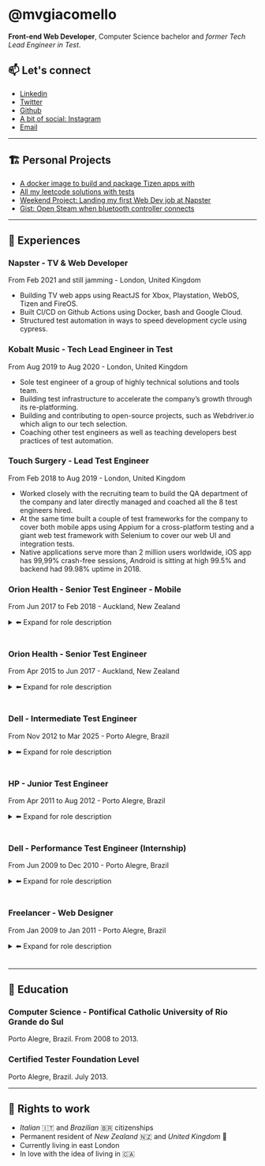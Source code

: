 # @mvgiacomello

**Front-end Web Developer**, Computer Science bachelor and _former Tech Lead Engineer in Test_.

## 📫️ Let's connect

- [Linkedin](https://www.linkedin.com/in/mvgiacomello/)
- [Twitter](https://twitter.com/mvgiacomello)
- [Github](https://github.com/mvgiacomello)
- [A bit of social: Instagram](https://www.instagram.com/mvgiacomello/)
- [Email](mailto:mvgiacomello@gmail.com)

---

## 🏗️ Personal Projects

- [A docker image to build and package Tizen apps with](https://hub.docker.com/repository/docker/mvgiacomello/tizen-sdk-node)
- [All my leetcode solutions with tests](https://github.com/mvgiacomello/leetcode-solutions)
- [Weekend Project: Landing my first Web Dev job at Napster](https://github.com/mvgiacomello/reactjs-product-catalog)
- [Gist: Open Steam when bluetooth controller connects](https://github.com/mvgiacomello/bluetooth-to-steam-linux)

---

## 💾️ Experiences

### Napster - TV & Web Developer

From Feb 2021 and still jamming - London, United Kingdom

- Building TV web apps using ReactJS for Xbox, Playstation, WebOS, Tizen and FireOS.
- Built CI/CD on Github Actions using Docker, bash and Google Cloud.
- Structured test automation in ways to speed development cycle using cypress.

### Kobalt Music - Tech Lead Engineer in Test

From Aug 2019 to Aug 2020 - London, United Kingdom

- Sole test engineer of a group of highly technical solutions and tools team.
- Building test infrastructure to accelerate the company’s growth through its re-platforming.
- Building and contributing to open-source projects, such as Webdriver.io which align to our tech selection.
- Coaching other test engineers as well as teaching developers best practices of test automation.

### Touch Surgery - Lead Test Engineer

From Feb 2018 to Aug 2019 - London, United Kingdom

- Worked closely with the recruiting team to build the QA department of the company and later directly managed and coached all the 8 test engineers hired.
- At the same time built a couple of test frameworks for the company to cover both mobile apps using Appium for a cross-platform testing and a giant web test framework with Selenium to cover our web UI and integration tests.
- Native applications serve more than 2 million users worldwide, iOS app has 99,99% crash-free sessions, Android is sitting at high 99.5% and backend had 99.98% uptime in 2018.

### Orion Health - Senior Test Engineer - Mobile

From Jun 2017 to Feb 2018 - Auckland, New Zealand

<details>
<summary> ⬅️ Expand for role description</summary>
<br/>
- Working with mobile apps (iOS and Android). The applications aid Clinicians in their daily workflow as well as the consumer-facing project that empower patients to self-manage their health.
<br/>
- In the technical side, developing automated UI (Appium) and API tests as well as manual verifications to check accessibility, user-experience and design.
</details>
<br/>

### Orion Health - Senior Test Engineer

From Apr 2015 to Jun 2017 - Auckland, New Zealand

<details>
<summary> ⬅️ Expand for role description</summary>
<br/>
- Building and maintaining multiple test automation frameworks for functional testing across different layers of the application, working with open-source tools such as Selenium, Cucumber, jMeter, Rest-Assured and many others.
<br/>
- The responsibilities includes not only automating tests for all system changes but also guarantee the continuous integration of all applications under scope. In addition to the previous role, mentoring and guiding other test engineers in the team to become self-sufficient in extending and maintaining the framework.
<br/>
- The applications under development were an email system and instant messaging for clinicians and patients to communicate.
</details>
<br/>

### Dell - Intermediate Test Engineer

From Nov 2012 to Mar 2025 - Porto Alegre, Brazil

<details>
<summary> ⬅️ Expand for role description</summary>
<br/>
- Started working as tester of a cross-company project and became Test Lead. The main activities were providing estimates, analyze test strategy and approach, review deliverables and manage test effort.
</details>
<br/>

### HP - Junior Test Engineer

From Apr 2011 to Aug 2012 - Porto Alegre, Brazil

<details>
<summary> ⬅️ Expand for role description</summary>
<br/>
- Worked as software test analyst in a global project to an external company.
<br/>
- Writing and running automated and manual tests using HP Quality Center and Selenium as main tools.
</details>
<br/>

### Dell - Performance Test Engineer (Internship)

From Jun 2009 to Dec 2010 - Porto Alegre, Brazil

<details>
<summary> ⬅️ Expand for role description</summary>
<br/>
- Worked as an intern in a team of 12 performance engineers.
<br/>
- Analyzing, developing and running performance tests in a critical environment, being most of them Oracle EBS and SAP Business Objects.
<br/>
- Tests involved more than 50 global applications and 1000 virtual users. No performance issue was found in go live environment.
</details>
<br/>

### Freelancer - Web Designer

From Jan 2009 to Jan 2011 - Porto Alegre, Brazil

<details>
<summary> ⬅️ Expand for role description</summary>
<br/>
- Worked as a freelance web designer developing projects in partnership with web developers.
</details>
<br/>

---

## 🔬️ Education

### Computer Science - Pontifical Catholic University of Rio Grande do Sul

Porto Alegre, Brazil. From 2008 to 2013.

### Certified Tester Foundation Level

Porto Alegre, Brazil. July 2013.

---

## 🛂️ Rights to work

- *Italian* 🇮🇹️ and *Brazilian* 🇧🇷️ citizenships
- Permanent resident of *New Zealand* 🇳🇿️ and *United Kingdom* 🏴󠁧󠁢󠁥󠁮󠁧󠁿
- Currently living in east London
- In love with the idea of living in 🇨🇦️
